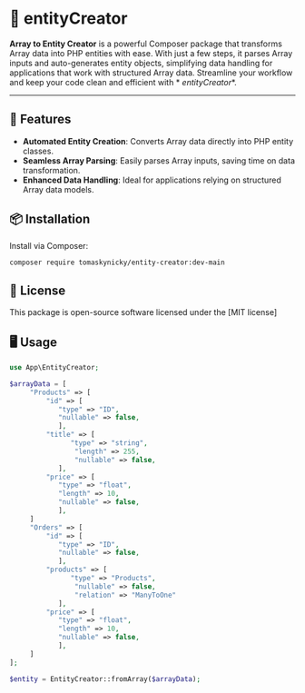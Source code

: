 # 🌟 entityCreator

**Array to Entity Creator** is a powerful Composer package that transforms Array data into PHP entities with ease. With
just a few steps, it parses Array inputs and auto-generates entity objects, simplifying data handling for applications
that work with structured Array data. Streamline your workflow and keep your code clean and efficient with *
*entityCreator**.

---

## 🎉 Features

- **Automated Entity Creation**: Converts Array data directly into PHP entity classes.
- **Seamless Array Parsing**: Easily parses Array inputs, saving time on data transformation.
- **Enhanced Data Handling**: Ideal for applications relying on structured Array data models.

## 📦 Installation

Install via Composer:

```bash
composer require tomaskynicky/entity-creator:dev-main
```

## 📄 License

This package is open-source software licensed under the [MIT license]

## 🖥️ Usage

```php
use App\EntityCreator;

$arrayData = [
     "Products" => [
         "id" => [
            "type" => "ID",
            "nullable" => false,
            ],
         "title" => [
               "type" => "string",
                "length" => 255,
                "nullable" => false,
            ],
         "price" => [
            "type" => "float",
            "length" => 10,
            "nullable" => false,
            ],
     ]
     "Orders" => [
         "id" => [
            "type" => "ID",
            "nullable" => false,
            ],
         "products" => [
               "type" => "Products",
                "nullable" => false,
                "relation" => "ManyToOne"
            ],
         "price" => [
            "type" => "float",
            "length" => 10,
            "nullable" => false,
            ],
     ]
];

$entity = EntityCreator::fromArray($arrayData);
